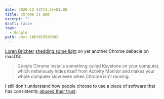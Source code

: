 ```yaml
---
date: 2020-12-13T13:33+01:00
title: Chrome is Bad
excerpt: ""
draft: false
tags:
  - Google
path: post-1607859526002
---
```

[Loren Brichter](https://twitter.com/lorenb) [shedding some light](https://chromeisbad.com/) on yet another Chrome debacle on macOS:

> Google Chrome installs something called Keystone on your computer, which nefariously hides itself from Activity Monitor and makes your whole computer slow even when Chrome isn't running. 

I still don't understand how people choose to use a piece of software that has consistently [abused their trust](https://redalemeden.com/writing/chrome-no-more/).